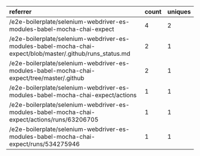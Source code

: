 | referrer                                                                                                  | count | uniques |
| :-------------------------------------------------------------------------------------------------------- | :---- | :------ |
| /e2e-boilerplate/selenium-webdriver-es-modules-babel-mocha-chai-expect                                    | 4     | 2       |
| /e2e-boilerplate/selenium-webdriver-es-modules-babel-mocha-chai-expect/blob/master/.github/runs_status.md | 2     | 1       |
| /e2e-boilerplate/selenium-webdriver-es-modules-babel-mocha-chai-expect/tree/master/.github                | 2     | 1       |
| /e2e-boilerplate/selenium-webdriver-es-modules-babel-mocha-chai-expect/actions                            | 1     | 1       |
| /e2e-boilerplate/selenium-webdriver-es-modules-babel-mocha-chai-expect/actions/runs/63206705              | 1     | 1       |
| /e2e-boilerplate/selenium-webdriver-es-modules-babel-mocha-chai-expect/runs/534275946                     | 1     | 1       |